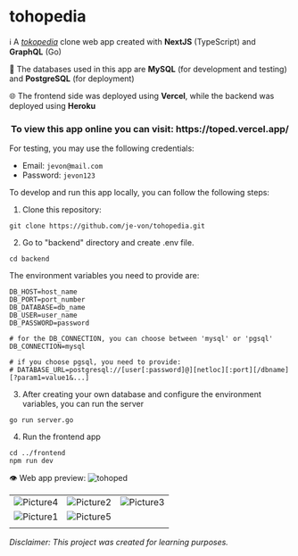 # tohopedia
ℹ️ A <a href="http://tokopedia.com" target="_blank" rel="noopener noreferrer">_tokopedia_</a> clone web app created with **NextJS** (TypeScript) and **GraphQL** (Go)

📂 The databases used in this app are **MySQL** (for development and testing) and **PostgreSQL** (for deployment)

🌐 The frontend side was deployed using **Vercel**, while the backend was deployed using **Heroku**

<h3 align="center">To view this app online you can visit: https://toped.vercel.app/</h2>
For testing, you may use the following credentials:

- Email: `jevon@mail.com`
- Password: `jevon123`

To develop and run this app locally, you can follow the following steps:
1. Clone this repository:

```
git clone https://github.com/je-von/tohopedia.git
```

2. Go to "backend" directory and create .env file. 
```
cd backend
```
The environment variables you need to provide are:
```
DB_HOST=host_name
DB_PORT=port_number
DB_DATABASE=db_name
DB_USER=user_name
DB_PASSWORD=password

# for the DB_CONNECTION, you can choose between 'mysql' or 'pgsql'
DB_CONNECTION=mysql

# if you choose pgsql, you need to provide:
# DATABASE_URL=postgresql://[user[:password]@][netloc][:port][/dbname][?param1=value1&...]
```
3. After creating your own database and configure the environment variables, you can run the server
```
go run server.go
```
4. Run the frontend app
```
cd ../frontend
npm run dev
```
👁️ Web app preview:
![tohoped](https://user-images.githubusercontent.com/86874779/168518895-234dab37-dfac-4845-9b43-73d8df2710e7.png)

| | | |
|:-------------------------:|:-------------------------:|:-------------------------:|
|![Picture4](https://user-images.githubusercontent.com/86874779/169686647-0bdbcb7c-15be-4a99-bedf-8dc927c1e48f.png)|![Picture2](https://user-images.githubusercontent.com/86874779/169686636-d3e80197-950e-4a58-af1a-4e2ea67d7667.png)|![Picture3](https://user-images.githubusercontent.com/86874779/169686641-0cca663b-82d0-4e41-9a64-b34caff25cf6.png)|
|![Picture1](https://user-images.githubusercontent.com/86874779/169686625-1ede0c7e-1503-4e0f-84a3-d24191ac395d.png)|![Picture5](https://user-images.githubusercontent.com/86874779/169686654-f0b16fc8-4ab1-4474-9add-76a4493279a6.png)
||

_Disclaimer: This project was created for learning purposes._
